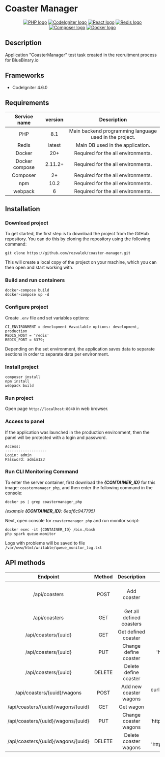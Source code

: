 # Coaster Manager
<p style="text-align: center;">
    <a href="https://www.php.net"><img src="https://img.shields.io/badge/PHP-777BB4?style=for-the-badge&logo=php&logoColor=white" alt="PHP logo"></a>
    <a href="https://codeigniter.com"><img src="https://img.shields.io/badge/codeigniter-%2523316192.svg?style=for-the-badge&logo=codeigniter&logoColor=white&labelColor=dd4814&color=dd4814" alt="CodeIgniter logo"></a>
    <a href="https://react.dev"><img src="https://img.shields.io/badge/react-%252523316192?style=for-the-badge&logo=react&logoColor=white&labelColor=087ea4&color=087ea4" alt="React logo"></a>
    <a href="https://redis.io"><img src="https://img.shields.io/badge/redis-%2523316192.svg?style=for-the-badge&logo=redis&logoColor=white&labelColor=ff4438&color=ff4438" alt="Redis logo"></a>
    <a href="https://getcomposer.org"><img src="https://img.shields.io/badge/composer-%2523316192.svg?style=for-the-badge&logo=composer&logoColor=white&color=gray&labelColor=gray" alt="Composer logo"></a>
    <a href="https://www.docker.com"><img src="https://img.shields.io/badge/docker-%2523316192.svg?style=for-the-badge&logo=docker&logoColor=white&labelColor=1D63ED&color=1D63ED" alt="Docker logo"></a>
</p>

## Description
Application "CoasterManager" test task created in the recruitment process for BlueBinary.io 

## Frameworks
* CodeIgniter 4.6.0

## Requirements

|  Service name  | version |                      Description                       |
|:--------------:|:-------:|:------------------------------------------------------:|
|      PHP       |   8.1   | Main backend programming language used in the project. |
|     Redis      | latest  |            Main DB used in the application.            |
|     Docker     |   20+   |           Required for the all environments.           |
| Docker compose | 2.11.2+ |           Required for the all environments.           |
|    Composer    |   2+    |           Required for the all environments.           |
|      npm       |  10.2   |           Required for the all environments.           |
|    webpack     |    6    |           Required for the all environments.           |


## Installation

### Download project

To get started, the first step is to download the project from the GitHub repository. You can do this by cloning the repository using the following command:
```
git clone https://github.com/rozwalek/coaster-manager.git
```
This will create a local copy of the project on your machine, which you can then open and start working with.

### Build and run containers
```
docker-compose build
docker-compose up -d
```

### Configure project

Create ``.env`` file and set variables options:

```
CI_ENVIRONMENT = development #available options: development, production
REDIS_HOST = 'redis'
REDIS_PORT = 6379;
```

Depending on the set environment, the application saves data to separate sections in order to separate data per environment.

### Install project
```
composer install
npm install
webpack build
``` 

### Run project

Open page ``http://localhost:8040`` in web browser.

### Access to panel

If the application was launched in the production environment, then the panel will be protected with a login and password.

```
Access:
-------------------
Login: admin
Password: admin123
```

### Run CLI Monitoring Command

To enter the server container, first download the _**{CONTAINER_ID}**_ for this image: ``coastermanager_php``, and then enter the following command in the console:

```
docker ps | grep coastermanager_php
```
_(example **{CONTAINER_ID}**: 6eaf6c947795)_

Next, open console for ``coastermanager_php`` and run monitor script:

```
docker exec -it {CONTAINER_ID} /bin./bash
php spark queue-monitor
```

Logs with problems will be saved to file ```/var/www/html/writable/queue_monitor_log.txt```

## API methods

|              Endpoint              | Method |       Description        |                                                                                                Example                                                                                                 |
|:----------------------------------:|:------:|:------------------------:|:------------------------------------------------------------------------------------------------------------------------------------------------------------------------------------------------------:|
|           /api/coasters            |  POST  |       Add coaster        | curl --location 'http://localhost:8040/api/coasters' --form 'number_of_client="3500"' --form 'number_of_staff="12"' --form 'route_lenght="1800"' --form 'time_start="08:00"' --form 'time_end="15:00"' |
|           /api/coasters            |  GET   | Get all defined coasters |                                                                          curl --location 'http://localhost:8040/api/coasters'                                                                          |
|        /api/coasters/{uuid}        |  GET   |   Get defined coaster    |                                                                   curl --location 'http://localhost:8040/api/coasters/67a518c04f8c3'                                                                   |
|        /api/coasters/{uuid}        |  PUT   |  Change define coaster   |                       curl --location --request PUT 'http://localhost:8040/api/coasters/67a51a9a25907' --header 'Content-Type: application/json' --data '{"time_end": "16:00"}'                        |
|        /api/coasters/{uuid}        | DELETE |  Delete define coaster   |                                                          curl --location --request DELETE 'http://localhost:8040/api/coasters/67a518c04f8c3'                                                           |
|    /api/coasters/{uuid}/wagons     |  POST  |  Add new coaster wagons  |                                     curl --location 'http://localhost:8040/api/coasters/67a9fbfaf02a9/wagons' --form 'number_of_places="32"' --form 'speed="1.2"'                                      |
| /api/coasters/{uuid}/wagons/{uuid} |  GET   |        Get wagon         |                                                                                                                                                                                                        |
| /api/coasters/{uuid}/wagons/{uuid} |  PUT   |  Change coaster wagons   |                curl --location --request PUT 'http://localhost:8040/api/coasters/67a7ba1b9f9c0/wagons/67a7beb7b1925' --header 'Content-Type: application/json' --data '{"speed": 1.6 }'                |
| /api/coasters/{uuid}/wagons/{uuid} | DELETE |  Delete coaster wagons   |                      curl --location --request DELETE 'http://localhost:8040/api/coasters/67a7ba1b9f9c0/wagons/67a7becf2b462'                    |

